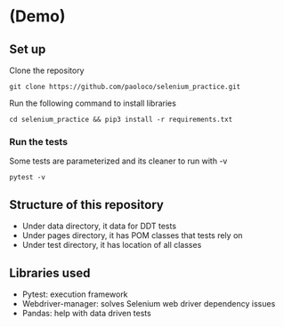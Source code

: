# (Demo)

## Set up 
Clone the repository
```
git clone https://github.com/paoloco/selenium_practice.git
```

Run the following command to install libraries 
```
cd selenium_practice && pip3 install -r requirements.txt
```

### Run the tests
Some tests are parameterized and its cleaner to run with -v
```
pytest -v 
```

## Structure of this repository
- Under data directory, it data for DDT tests
- Under pages directory, it has POM classes that tests rely on
- Under test directory, it has location of all classes

## Libraries used
- Pytest: execution framework
- Webdriver-manager: solves Selenium web driver dependency issues
- Pandas: help with data driven tests
